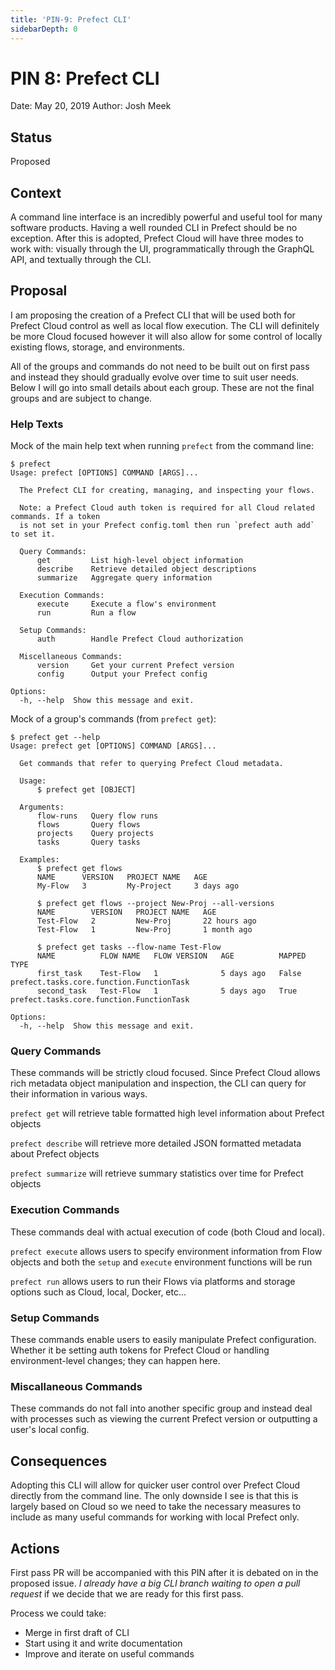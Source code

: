 ```yaml
---
title: 'PIN-9: Prefect CLI'
sidebarDepth: 0
---
```


# PIN 8: Prefect CLI

Date: May 20, 2019
Author: Josh Meek

## Status

Proposed

## Context

A command line interface is an incredibly powerful and useful tool for many software products. Having a well rounded CLI in Prefect should be no exception. After this is adopted, Prefect Cloud will have three modes to work with: visually through the UI, programmatically through the GraphQL API, and textually through the CLI.

## Proposal

I am proposing the creation of a Prefect CLI that will be used both for Prefect Cloud control as well as local flow execution. The CLI will definitely be more Cloud focused however it will also allow for some control of locally existing flows, storage, and environments.

All of the groups and commands do not need to be built out on first pass and instead they should gradually evolve over time to suit user needs. Below I will go into small details about each group. These are not the final groups and are subject to change.

### Help Texts

Mock of the main help text when running `prefect` from the command line:
```
$ prefect
Usage: prefect [OPTIONS] COMMAND [ARGS]...

  The Prefect CLI for creating, managing, and inspecting your flows.

  Note: a Prefect Cloud auth token is required for all Cloud related commands. If a token
  is not set in your Prefect config.toml then run `prefect auth add` to set it.

  Query Commands:
      get         List high-level object information
      describe    Retrieve detailed object descriptions
      summarize   Aggregate query information

  Execution Commands:
      execute     Execute a flow's environment
      run         Run a flow

  Setup Commands:
      auth        Handle Prefect Cloud authorization

  Miscellaneous Commands:
      version     Get your current Prefect version
      config      Output your Prefect config

Options:
  -h, --help  Show this message and exit.
```

Mock of a group's commands (from `prefect get`):
```
$ prefect get --help
Usage: prefect get [OPTIONS] COMMAND [ARGS]...

  Get commands that refer to querying Prefect Cloud metadata.

  Usage:
      $ prefect get [OBJECT]

  Arguments:
      flow-runs   Query flow runs
      flows       Query flows
      projects    Query projects
      tasks       Query tasks

  Examples:
      $ prefect get flows
      NAME      VERSION   PROJECT NAME   AGE
      My-Flow   3         My-Project     3 days ago

      $ prefect get flows --project New-Proj --all-versions
      NAME        VERSION   PROJECT NAME   AGE
      Test-Flow   2         New-Proj       22 hours ago
      Test-Flow   1         New-Proj       1 month ago

      $ prefect get tasks --flow-name Test-Flow
      NAME          FLOW NAME   FLOW VERSION   AGE          MAPPED   TYPE
      first_task    Test-Flow   1              5 days ago   False    prefect.tasks.core.function.FunctionTask
      second_task   Test-Flow   1              5 days ago   True     prefect.tasks.core.function.FunctionTask

Options:
  -h, --help  Show this message and exit.
```

### Query Commands
These commands will be strictly cloud focused. Since Prefect Cloud allows rich metadata object manipulation and inspection, the CLI can query for their information in various ways.

`prefect get` will retrieve table formatted high level information about Prefect objects

`prefect describe` will retrieve more detailed JSON formatted metadata about Prefect objects

`prefect summarize` will retrieve summary statistics over time for Prefect objects

### Execution Commands
These commands deal with actual execution of code (both Cloud and local).

`prefect execute` allows users to specify environment information from Flow objects and both the `setup` and `execute` environment functions will be run

`prefect run` allows users to run their Flows via platforms and storage options such as Cloud, local, Docker, etc...

### Setup Commands
These commands enable users to easily manipulate Prefect configuration. Whether it be setting auth tokens for Prefect Cloud or handling environment-level changes; they can happen here.

### Miscallaneous Commands
These commands do not fall into another specific group and instead deal with processes such as viewing the current Prefect version or outputting a user's local config.

## Consequences
Adopting this CLI will allow for quicker user control over Prefect Cloud directly from the command line. The only downside I see is that this is largely based on Cloud so we need to take the necessary measures to include as many useful commands for working with local Prefect only.

## Actions
First pass PR will be accompanied with this PIN after it is debated on in the proposed issue. _I already have a big CLI branch waiting to open a pull request_ if we decide that we are ready for this first pass.

Process we could take:
- Merge in first draft of CLI
- Start using it and write documentation
- Improve and iterate on useful commands